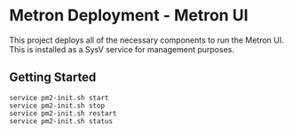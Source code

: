 Metron Deployment - Metron UI
=============================

This project deploys all of the necessary components to run the Metron UI.  This is installed as a SysV service for management purposes.

Getting Started
---------------

```
service pm2-init.sh start
service pm2-init.sh stop
service pm2-init.sh restart
service pm2-init.sh status
```
